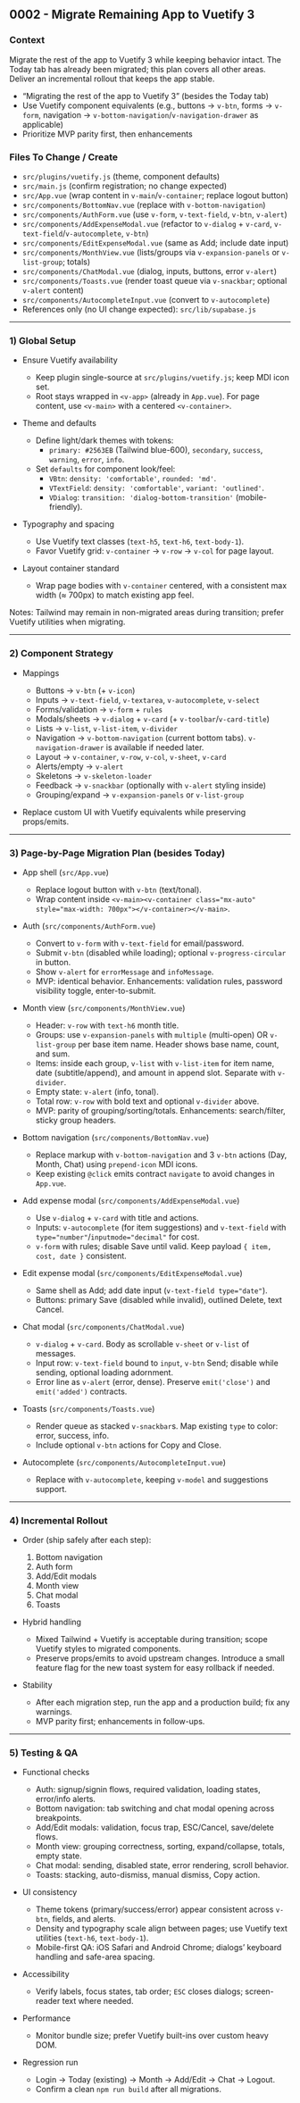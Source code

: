 ## 0002 - Migrate Remaining App to Vuetify 3

### Context
Migrate the rest of the app to Vuetify 3 while keeping behavior intact. The Today tab has already been migrated; this plan covers all other areas. Deliver an incremental rollout that keeps the app stable.

- “Migrating the rest of the app to Vuetify 3” (besides the Today tab)
- Use Vuetify component equivalents (e.g., buttons → `v-btn`, forms → `v-form`, navigation → `v-bottom-navigation`/`v-navigation-drawer` as applicable)
- Prioritize MVP parity first, then enhancements

### Files To Change / Create
- `src/plugins/vuetify.js` (theme, component defaults)
- `src/main.js` (confirm registration; no change expected)
- `src/App.vue` (wrap content in `v-main`/`v-container`; replace logout button)
- `src/components/BottomNav.vue` (replace with `v-bottom-navigation`)
- `src/components/AuthForm.vue` (use `v-form`, `v-text-field`, `v-btn`, `v-alert`)
- `src/components/AddExpenseModal.vue` (refactor to `v-dialog` + `v-card`, `v-text-field`/`v-autocomplete`, `v-btn`)
- `src/components/EditExpenseModal.vue` (same as Add; include date input)
- `src/components/MonthView.vue` (lists/groups via `v-expansion-panels` or `v-list-group`; totals)
- `src/components/ChatModal.vue` (dialog, inputs, buttons, error `v-alert`)
- `src/components/Toasts.vue` (render toast queue via `v-snackbar`; optional `v-alert` content)
- `src/components/AutocompleteInput.vue` (convert to `v-autocomplete`)
- References only (no UI change expected): `src/lib/supabase.js`

---

### 1) Global Setup

- Ensure Vuetify availability
  - Keep plugin single-source at `src/plugins/vuetify.js`; keep MDI icon set.
  - Root stays wrapped in `<v-app>` (already in `App.vue`). For page content, use `<v-main>` with a centered `<v-container>`.

- Theme and defaults
  - Define light/dark themes with tokens:
    - `primary: #2563EB` (Tailwind blue-600), `secondary`, `success`, `warning`, `error`, `info`.
  - Set `defaults` for component look/feel:
    - `VBtn`: `density: 'comfortable'`, `rounded: 'md'`.
    - `VTextField`: `density: 'comfortable'`, `variant: 'outlined'`.
    - `VDialog`: `transition: 'dialog-bottom-transition'` (mobile-friendly).

- Typography and spacing
  - Use Vuetify text classes (`text-h5`, `text-h6`, `text-body-1`).
  - Favor Vuetify grid: `v-container` → `v-row` → `v-col` for page layout.

- Layout container standard
  - Wrap page bodies with `v-container` centered, with a consistent max width (≈ 700px) to match existing app feel.

Notes: Tailwind may remain in non-migrated areas during transition; prefer Vuetify utilities when migrating.

---

### 2) Component Strategy

- Mappings
  - Buttons → `v-btn` (+ `v-icon`)
  - Inputs → `v-text-field`, `v-textarea`, `v-autocomplete`, `v-select`
  - Forms/validation → `v-form` + `rules`
  - Modals/sheets → `v-dialog` + `v-card` (+ `v-toolbar`/`v-card-title`)
  - Lists → `v-list`, `v-list-item`, `v-divider`
  - Navigation → `v-bottom-navigation` (current bottom tabs). `v-navigation-drawer` is available if needed later.
  - Layout → `v-container`, `v-row`, `v-col`, `v-sheet`, `v-card`
  - Alerts/empty → `v-alert`
  - Skeletons → `v-skeleton-loader`
  - Feedback → `v-snackbar` (optionally with `v-alert` styling inside)
  - Grouping/expand → `v-expansion-panels` or `v-list-group`

- Replace custom UI with Vuetify equivalents while preserving props/emits.

---

### 3) Page-by-Page Migration Plan (besides Today)

- App shell (`src/App.vue`)
  - Replace logout button with `v-btn` (text/tonal).
  - Wrap content inside `<v-main><v-container class="mx-auto" style="max-width: 700px"></v-container></v-main>`.

- Auth (`src/components/AuthForm.vue`)
  - Convert to `v-form` with `v-text-field` for email/password.
  - Submit `v-btn` (disabled while loading); optional `v-progress-circular` in button.
  - Show `v-alert` for `errorMessage` and `infoMessage`.
  - MVP: identical behavior. Enhancements: validation rules, password visibility toggle, enter-to-submit.

- Month view (`src/components/MonthView.vue`)
  - Header: `v-row` with `text-h6` month title.
  - Groups: use `v-expansion-panels` with `multiple` (multi-open) OR `v-list-group` per base item name. Header shows base name, count, and sum.
  - Items: inside each group, `v-list` with `v-list-item` for item name, date (subtitle/append), and amount in append slot. Separate with `v-divider`.
  - Empty state: `v-alert` (info, tonal).
  - Total row: `v-row` with bold text and optional `v-divider` above.
  - MVP: parity of grouping/sorting/totals. Enhancements: search/filter, sticky group headers.

- Bottom navigation (`src/components/BottomNav.vue`)
  - Replace markup with `v-bottom-navigation` and 3 `v-btn` actions (Day, Month, Chat) using `prepend-icon` MDI icons.
  - Keep existing `@click` emits contract `navigate` to avoid changes in `App.vue`.

- Add expense modal (`src/components/AddExpenseModal.vue`)
  - Use `v-dialog` + `v-card` with title and actions.
  - Inputs: `v-autocomplete` (for item suggestions) and `v-text-field` with `type="number"`/`inputmode="decimal"` for cost.
  - `v-form` with rules; disable Save until valid. Keep payload `{ item, cost, date }` consistent.

- Edit expense modal (`src/components/EditExpenseModal.vue`)
  - Same shell as Add; add date input (`v-text-field type="date"`).
  - Buttons: primary Save (disabled while invalid), outlined Delete, text Cancel.

- Chat modal (`src/components/ChatModal.vue`)
  - `v-dialog` + `v-card`. Body as scrollable `v-sheet` or `v-list` of messages.
  - Input row: `v-text-field` bound to `input`, `v-btn` Send; disable while sending, optional loading adornment.
  - Error line as `v-alert` (error, dense). Preserve `emit('close')` and `emit('added')` contracts.

- Toasts (`src/components/Toasts.vue`)
  - Render queue as stacked `v-snackbar`s. Map existing `type` to color: error, success, info.
  - Include optional `v-btn` actions for Copy and Close.

- Autocomplete (`src/components/AutocompleteInput.vue`)
  - Replace with `v-autocomplete`, keeping `v-model` and suggestions support.

---

### 4) Incremental Rollout

- Order (ship safely after each step):
  1) Bottom navigation
  2) Auth form
  3) Add/Edit modals
  4) Month view
  5) Chat modal
  6) Toasts

- Hybrid handling
  - Mixed Tailwind + Vuetify is acceptable during transition; scope Vuetify styles to migrated components.
  - Preserve props/emits to avoid upstream changes. Introduce a small feature flag for the new toast system for easy rollback if needed.

- Stability
  - After each migration step, run the app and a production build; fix any warnings.
  - MVP parity first; enhancements in follow-ups.

---

### 5) Testing & QA

- Functional checks
  - Auth: signup/signin flows, required validation, loading states, error/info alerts.
  - Bottom navigation: tab switching and chat modal opening across breakpoints.
  - Add/Edit modals: validation, focus trap, ESC/Cancel, save/delete flows.
  - Month view: grouping correctness, sorting, expand/collapse, totals, empty state.
  - Chat modal: sending, disabled state, error rendering, scroll behavior.
  - Toasts: stacking, auto-dismiss, manual dismiss, Copy action.

- UI consistency
  - Theme tokens (primary/success/error) appear consistent across `v-btn`, fields, and alerts.
  - Density and typography scale align between pages; use Vuetify text utilities (`text-h6`, `text-body-1`).
  - Mobile-first QA: iOS Safari and Android Chrome; dialogs’ keyboard handling and safe-area spacing.

- Accessibility
  - Verify labels, focus states, tab order; `ESC` closes dialogs; screen-reader text where needed.

- Performance
  - Monitor bundle size; prefer Vuetify built-ins over custom heavy DOM.

- Regression run
  - Login → Today (existing) → Month → Add/Edit → Chat → Logout.
  - Confirm a clean `npm run build` after all migrations.